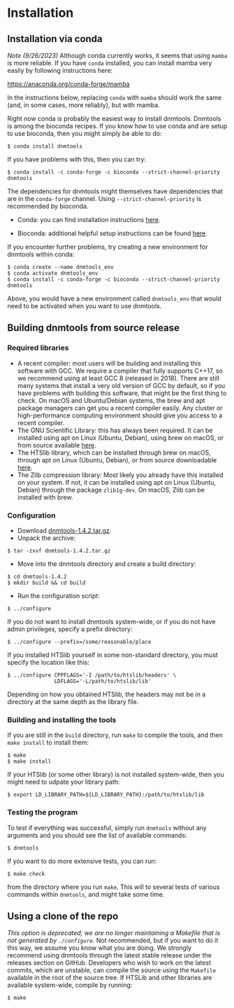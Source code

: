 Installation
============

## Installation via conda

*Note (9/26/2023)* Although conda currently works, it seems that using
`mamba` is more reliable. If you have `conda` installed, you can
install mamba very easily by following instructions here:

https://anaconda.org/conda-forge/mamba

In the instructions below, replacing `conda` with `mamba` should work
the same (and, in some cases, more reliably), but with mamba.

Right now conda is probably the easiest way to install
dnmtools. Dnmtools is among the bioconda recipes. If you know how to
use conda and are setup to use bioconda, then you might simply be able
to do:
```console
$ conda install dnmtools
```

If you have problems with this, then you can try:
```console
$ conda install -c conda-forge -c bioconda --strict-channel-priority dnmtools
```

The dependencies for dnmtools might themselves have dependencies that
are in the `conda-forge` channel. Using `--strict-channel-priority` is
recommended by bioconda.

* Conda: you can find installation instructions
  [here](https://docs.conda.io/projects/conda/en/latest/user-guide/install/index.html).

* Bioconda: additional helpful setup instructions can be found
  [here](https://bioconda.github.io).

If you encounter further problems, try creating a new environment for
dnmtools within conda:
```console
$ conda create --name dnmtools_env
$ conda activate dnmtools_env
$ conda install -c conda-forge -c bioconda --strict-channel-priority dnmtools
```

Above, you would have a new environment called `dnmtools_env` that
would need to be activated when you want to use dnmtools.

## Building dnmtools from source release

### Required libraries

* A recent compiler: most users will be building and installing this
  software with GCC. We require a compiler that fully supports C++17,
  so we recommend using at least GCC 8 (released in 2018). There are
  still many systems that install a very old version of GCC by
  default, so if you have problems with building this software, that
  might be the first thing to check. On macOS and Ubuntu/Debian
  systems, the brew and apt package managers can get you a recent
  compiler easily. Any cluster or high-performance computing
  environment should give you access to a recent compiler.
* The GNU Scientific Library: this has always been required. It can be
  installed using apt on Linux (Ubuntu, Debian), using brew on macOS,
  or from source available [here](http://www.gnu.org/software/gsl).
* The HTSlib library, which can be installed through brew on macOS,
  through apt on Linux (Ubuntu, Debian), or from source downloadable
  [here](https://github.com/samtools/htslib).
* The Zlib compression library: Most likely you already have this
  installed on your system. If not, it can be installed using apt on
  Linux (Ubuntu, Debian) through the package `zlib1g-dev`. On macOS,
  Zlib can be installed with brew.

### Configuration

* Download [dnmtools-1.4.2.tar.gz](https://github.com/smithlabcode/dnmtools/releases/download/v1.4.2/dnmtools-1.4.2.tar.gz).
* Unpack the archive:
```console
$ tar -zxvf dnmtools-1.4.2.tar.gz
```
* Move into the dnmtools directory and create a build directory:
```console
$ cd dnmtools-1.4.2
$ mkdir build && cd build
```
* Run the configuration script:
```console
$ ../configure
```
If you do not want to install dnmtools system-wide, or if you do
not have admin privileges, specify a prefix directory:
```console
$ ../configure --prefix=/some/reasonable/place
```
If you installed HTSlib yourself in some non-standard directory,
you must specify the location like this:
```console
$ ../configure CPPFLAGS='-I /path/to/htslib/headers' \
               LDFLAGS='-L/path/to/htslib/lib'
```
Depending on how you obtained HTSlib, the headers may not be
in a directory at the same depth as the library file.

### Building and installing the tools

If you are still in the `build` directory, run `make` to compile the
tools, and then `make install` to install them:
```console
$ make
$ make install
```
If your HTSlib (or some other library) is not installed system-wide,
then you might need to udpate your library path:
```console
$ export LD_LIBRARY_PATH=${LD_LIBRARY_PATH}:/path/to/htslib/lib
```

### Testing the program

To test if everything was successful, simply run `dnmtools` without
any arguments and you should see the list of available commands:
```console
$ dnmtools
```
If you want to do more extensive tests, you can run:
```console
$ make check
```
from the directory where you run `make`. This will to several tests of
various commands within `dnmtools`, and might take some time.

## Using a clone of the repo

*This option is deprecated; we are no longer maintaining a Makefile
that is not generated by `./configure`.* Not recommended, but if you
want to do it this way, we assume you know what you are doing. We
strongly recommend using dnmtools through the latest stable release
under the releases section on GitHub. Developers who wish to work on
the latest commits, which are unstable, can compile the source using
the `Makefile` available in the root of the source tree. If HTSLib and
other libraries are available system-wide, compile by running:
```console
$ make
```
